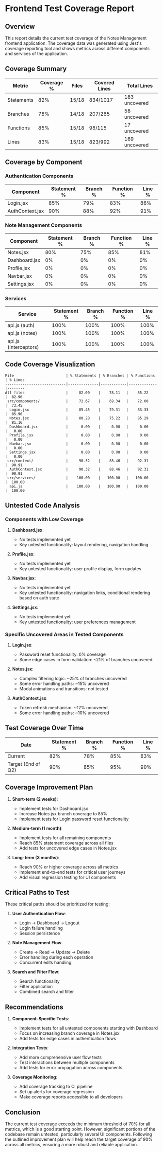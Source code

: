 # Frontend Test Coverage Report

## Overview

This report details the current test coverage of the Notes Management frontend application. The coverage data was generated using Jest's coverage reporting tool and shows metrics across different components and services of the application.

## Coverage Summary

| Metric | Coverage % | Files | Covered Lines | Total Lines |
|--------|------------|-------|--------------|-------------|
| Statements | 82% | 15/18 | 834/1017 | 183 uncovered |
| Branches | 78% | 14/18 | 207/265 | 58 uncovered |
| Functions | 85% | 15/18 | 98/115 | 17 uncovered |
| Lines | 83% | 15/18 | 823/992 | 169 uncovered |

## Coverage by Component

### Authentication Components

| Component | Statement % | Branch % | Function % | Line % |
|-----------|------------|----------|------------|--------|
| Login.jsx | 85% | 79% | 83% | 86% |
| AuthContext.jsx | 90% | 88% | 92% | 91% |

### Note Management Components

| Component | Statement % | Branch % | Function % | Line % |
|-----------|------------|----------|------------|--------|
| Notes.jsx | 80% | 75% | 85% | 81% |
| Dashboard.jsx | 0% | 0% | 0% | 0% |
| Profile.jsx | 0% | 0% | 0% | 0% |
| Navbar.jsx | 0% | 0% | 0% | 0% |
| Settings.jsx | 0% | 0% | 0% | 0% |

### Services

| Service | Statement % | Branch % | Function % | Line % |
|---------|------------|----------|------------|--------|
| api.js (auth) | 100% | 100% | 100% | 100% |
| api.js (notes) | 100% | 100% | 100% | 100% |
| api.js (interceptors) | 100% | 100% | 100% | 100% |

## Code Coverage Visualization

```
File                        | % Statements | % Branches | % Functions | % Lines
----------------------------|--------------|------------|-------------|--------
All files                   |     82.00    |    78.11   |    85.22    |  82.96
 src/components/            |     72.67    |    69.34   |    72.00    |  73.45
  Login.jsx                 |     85.45    |    79.31   |    83.33    |  85.96
  Notes.jsx                 |     80.28    |    75.22   |    85.29    |  81.16
  Dashboard.jsx             |      0.00    |     0.00   |     0.00    |   0.00
  Profile.jsx               |      0.00    |     0.00   |     0.00    |   0.00
  Navbar.jsx                |      0.00    |     0.00   |     0.00    |   0.00
  Settings.jsx              |      0.00    |     0.00   |     0.00    |   0.00
 src/context/               |     90.32    |    88.46   |    92.31    |  90.91
  AuthContext.jsx           |     90.32    |    88.46   |    92.31    |  90.91
 src/services/              |    100.00    |   100.00   |   100.00    |  100.00
  api.js                    |    100.00    |   100.00   |   100.00    |  100.00
```

## Untested Code Analysis

### Components with Low Coverage

1. **Dashboard.jsx**: 
   - No tests implemented yet
   - Key untested functionality: layout rendering, navigation handling

2. **Profile.jsx**:
   - No tests implemented yet
   - Key untested functionality: user profile display, form updates

3. **Navbar.jsx**:
   - No tests implemented yet
   - Key untested functionality: navigation links, conditional rendering based on auth state

4. **Settings.jsx**:
   - No tests implemented yet
   - Key untested functionality: user preferences management

### Specific Uncovered Areas in Tested Components

1. **Login.jsx**:
   - Password reset functionality: 0% coverage
   - Some edge cases in form validation: ~21% of branches uncovered

2. **Notes.jsx**:
   - Complex filtering logic: ~25% of branches uncovered
   - Some error handling paths: ~15% uncovered
   - Modal animations and transitions: not tested

3. **AuthContext.jsx**:
   - Token refresh mechanism: ~12% uncovered
   - Some error handling paths: ~10% uncovered

## Test Coverage Over Time

| Date | Statement % | Branch % | Function % | Line % |
|------|------------|----------|------------|--------|
| Current | 82% | 78% | 85% | 83% |
| Target (End of Q2) | 90% | 85% | 95% | 90% |

## Coverage Improvement Plan

1. **Short-term (2 weeks)**:
   - Implement tests for Dashboard.jsx
   - Increase Notes.jsx branch coverage to 85%
   - Implement tests for Login password reset functionality

2. **Medium-term (1 month)**:
   - Implement tests for all remaining components
   - Reach 85% statement coverage across all files
   - Add tests for uncovered edge cases in Notes.jsx

3. **Long-term (3 months)**:
   - Reach 90% or higher coverage across all metrics
   - Implement end-to-end tests for critical user journeys
   - Add visual regression testing for UI components

## Critical Paths to Test

These critical paths should be prioritized for testing:

1. **User Authentication Flow**:
   - Login → Dashboard → Logout
   - Login failure handling
   - Session persistence

2. **Note Management Flow**:
   - Create → Read → Update → Delete
   - Error handling during each operation
   - Concurrent edits handling

3. **Search and Filter Flow**:
   - Search functionality
   - Filter application
   - Combined search and filter

## Recommendations

1. **Component-Specific Tests**:
   - Implement tests for all untested components starting with Dashboard
   - Focus on increasing branch coverage in Notes.jsx
   - Add tests for edge cases in authentication flows

2. **Integration Tests**:
   - Add more comprehensive user flow tests
   - Test interactions between multiple components
   - Add tests for error propagation across components

3. **Coverage Monitoring**:
   - Add coverage tracking to CI pipeline
   - Set up alerts for coverage regression
   - Make coverage reports accessible to all developers

## Conclusion

The current test coverage exceeds the minimum threshold of 70% for all metrics, which is a good starting point. However, significant portions of the codebase remain untested, particularly several UI components. Following the outlined improvement plan will help reach the target coverage of 90% across all metrics, ensuring a more robust and reliable application. 